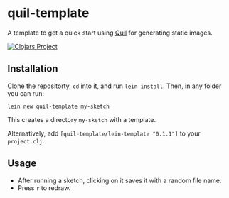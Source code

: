 # quil-template

A template to get a quick start using [Quil](https://github.com/quil/quil) for generating static images.

[![Clojars Project](https://img.shields.io/clojars/v/quil-template/lein-template.svg)](https://clojars.org/quil-template/lein-template)

## Installation

Clone the repositorty, `cd` into it, and run `lein install`. Then, in any folder you can run:

`lein new quil-template my-sketch`

This creates a directory `my-sketch` with a template.

Alternatively, add `[quil-template/lein-template "0.1.1"]` to your `project.clj`.

## Usage

  * After running a sketch, clicking on it saves it with a random file name.
  * Press `r` to redraw.

